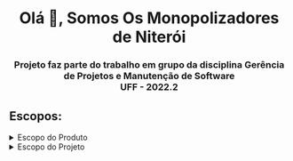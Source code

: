 <h1 align="center">Olá 👋, Somos Os Monopolizadores de Niterói</h1>
<h3 align="center">Projeto faz parte do trabalho em grupo da disciplina Gerência de Projetos e Manutenção de Software<br>UFF - 2022.2</h3>

## Escopos:
<details>
  <summary>Escopo do Produto</summary>

### Objetivo do Jogo:
Se tornar o jogador mais rico através da compra, aluguel e venda de propriedades

### Dinheiro:
Cada jogador deverá receber uma quantia em R$ que deverá ser entre 1.000 até 3.000 R$.

### Cartas bau da comunidade e da sorte:
O jogo deverá possuir 32 cartas divididas igualmente entre bau da comunidade e da sorte. Uma carta deverá ser tirada por um jogador que cair em um espaço que ordenará está ação. Cartas podem fazer o jogador ganhar ou perder dinheiro, ou movê-lo para outro espaço.

### Cadeia
O jogador ao ir para cadeia ficará fora do jogo até que esteja livre. Não recebe aluguel, nem compra propriedade ou faz negócios. É possível ir para cadeia jogando números iguais 3 vezes seguidas nos dois dados, tirando carta de sorte ou bau da comunidade, caindo no espaço de ir para cadeia.<br> Para sair da cadeia o jogador poderá pagar fiança ou usar uma carta que o livra da prisão.

### O jogo:
<p align="justify">
O jogo Monopoly, uma variação do famoso jogo de  tabuleiro Banco Imobiliário, tem como panorâma geral negociações sobre imóveis, sejam eles terrenos, casas, entre outros.
O Jogo poderá ser iniciado a partir de  2 (dois) até 6 (seis) jogadores, sendo eles jogadores humanos ou IA (Função bot a ser desenvolvida).
<br>
Após definido a quantidade de jogadores e seus nomes, o jogo deverá jogar um dado desta forma definindo a ordem de quem jogará primeiro, este processo se dará para cada um dos jogadores.
<br>
O Jogo inicia seguindo a ordem sorteada anteriormente, cada jogador possui um turno, onde ele jogará 2 dados assim definindo a quantidade de casas que irá andar, caso ambos dados caiam no mesmo número (ex: 1 e 1) o devido jogador deverá jogar mais um turno após encerrar o atual, sendo assim jogando os dados novamente.
<br>
Ao andar pelo tabuleiro o jogador deverá observar a descrição do espaço onde caiu.
O jogo possúi vários tipos diferentes de espaços. A maioria é de propriedades que o jogador poderá comprar ou pelas quais precisa pagar aluguel seja ao banco ou a outros jogadores, mas alguns exigem que você compre uma carta, receba dinheiro ou vá para a prisão.
Ao cair em um espaço com cores definidas, uma ferrovia ou alguma compania de serviço público (Água e Luz), o jogador poderá comprar a propriedade pelo valor mostrado no tabuleiro.
Ao comprar uma propriedade o jogador receberá uma espécie de escritura referente aquela propriedade.<br>
Ao cair em um espaço de propriedade e o jogador não quiser comprá-la, deverá pagar uma taxa de 10% do valor da propriedade e o jogo continua.
<br>
No jogo caso um jogador caia em um espaço onde exista uma propriedade já comprada por outro jogador, o mesmo deverá pagar uma taxa de aluguél (o valor a ser pago de aluguel está definido na escritura em posse do jogador que comprou a propriedade).
O jogador que comprar todas as propriedades da mesma cor, obterá um "monopólio" sendo este um dos principais objetivos do jogo, alugueis para propriedades que formam um monopólio passam a valer o dobro do valor.
Apartir do momento que existir um monopólio, o jogador poderá construir casas em qualquer propriedade comprada, cobrando assim um alugel maior.
Ao passo que o jogador ficar sem dinheiro para pagar alugueis, o mesmo poderá hipotecar suas propriedades, nesse processo a propriedade é emprestada ao banco e o mesmo lhe dará um valor, para reaver a propriedade o jogador deverá pagar uma taxa de 10% como juros.
Ao dever mais do que o valor de todos seus bens o jogador será declarado falido e será removido do jogo.<br>Sendo assim o ultimo jogador que sobrar, ganha o jogo.
</p>
</details>

<details>
  <summary>Escopo do Projeto</summary>
<p align="justify">

</p>
</details>
